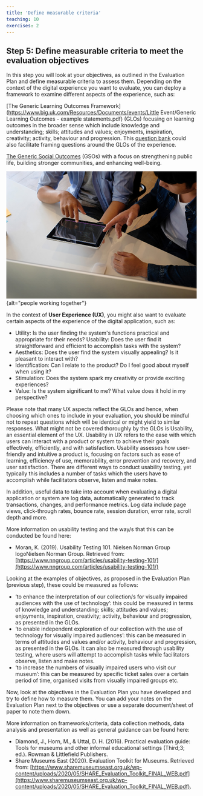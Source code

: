 ```yaml
---
title: 'Define measurable criteria'
teaching: 10
exercises: 2
---
```


## Step 5: Define measurable criteria to meet the evaluation objectives

In this step you will look at your objectives, as outlined in the Evaluation Plan and define measurable criteria to assess them. Depending on the context of the digital experience you want to evaluate, you can deploy a framework to examine different aspects of the experience, such as:

[The Generic Learning Outcomes Framework](https://www.big.uk.com/Resources/Documents/events/Little Event/Generic Learning Outcomes - example statements.pdf) (GLOs) focusing on learning outcomes in the broader sense which include knowledge and understanding; skills; attitudes and values; enjoyments, inspiration, creativity; activity, behaviour and progression. This [question bank](https://documents.manchester.ac.uk/display.aspx?DocID=58348) could also facilitate framing questions around the GLOs of the experience. 

[The Generic Social Outcomes](https://www.artscouncil.org.uk/sites/default/files/S3D29_GSO_Indicator_Bank.pdf) (GSOs) with a focus on strengthening public life, building stronger communities, and enhancing well-being.

![Top view development team working with UX UI responsive design &copy; by sodawhiskey under Education License from Adobe stock](episodes/fig/AdobeStock_265337592.jpeg){alt="people working together"}

In the context of **User Experience (UX)**, you might also want to evaluate certain aspects of the experience of the digital application, such as:

- Utility: Is the user finding the system's functions practical and appropriate for their needs? Usability: Does the user find it straightforward and efficient to accomplish tasks with the system?
- Aesthetics: Does the user find the system visually appealing? Is it pleasant to interact with?
- Identification: Can I relate to the product? Do I feel good about myself when using it?
- Stimulation: Does the system spark my creativity or provide exciting experiences?
- Value: Is the system significant to me? What value does it hold in my perspective?

Please note that many UX aspects reflect the GLOs and hence, when choosing which ones to include in your evaluation, you should be mindful not to repeat questions which will be identical or might yield to similar responses. What might not be covered thoroughly by the GLOs is Usability, an essential element of the UX. Usability in UX refers to the ease with which users can interact with a product or system to achieve their goals effectively, efficiently, and with satisfaction. Usability assesses how user-friendly and intuitive a product is, focusing on factors such as ease of learning, efficiency of use, memorability, error prevention and recovery, and user satisfaction.
There are different ways to conduct usability testing, yet typically this includes a number of tasks which the users have to accomplish while facilitators observe, listen and make notes.

In addition, useful data to take into account when evaluating a digital application or system are log data, automatically generated to track transactions, changes, and performance metrics. Log data include page views, click-through rates, bounce rate, session duration, error rate, scroll depth and more.

More information on usability testing and the way/s that this can be conducted be found here:

-	Moran, K. (2019). Usability Testing 101. Nielsen Norman Group logoNielsen Norman Group. Retrieved from: [https://www.nngroup.com/articles/usability-testing-101/](https://www.nngroup.com/articles/usability-testing-101/) 

Looking at the examples of objectives, as proposed in the Evaluation Plan (previous step), these could be measured as follows:

- ‘to enhance the interpretation of our collection/s for visually impaired audiences with the use of technology’: this could be measured in terms of knowledge and understanding; skills; attitudes and values; enjoyments, inspiration, creativity; activity, behaviour and progression, as presented in the GLOs.
- ‘to enable independent exploration of our collection with the use of technology for visually impaired audiences’: this can be measured in terms of attitudes and values and/or activity, behaviour and progression, as presented in the GLOs. It can also be measured through usability testing, where users will attempt to accomplish tasks while facilitators observe, listen and make notes.
- ‘to increase the numbers of visually impaired users who visit our museum’: this can be measured by specific ticket sales over a certain period of time, organised visits from visually impaired groups etc.

Now, look at the objectives in the Evaluation Plan you have developed and try to define how to measure them. You can add your notes on the Evaluation Plan next to the objectives or use a separate document/sheet of paper to note them down.

More information on frameworks/criteria, data collection methods, data analysis and presentation as well as general guidance can be found here: 

- Diamond, J., Horn, M., & Uttal, D. H. (2016). Practical evaluation guide: Tools for museums and other informal educational settings (Third;3; ed.). Rowman & Littlefield Publishers.
- Share Museums East (2020). Evaluation Toolkit for Museums. Retrieved from: [https://www.sharemuseumseast.org.uk/wp-content/uploads/2020/05/SHARE_Evaluation_Toolkit_FINAL_WEB.pdf](https://www.sharemuseumseast.org.uk/wp-content/uploads/2020/05/SHARE_Evaluation_Toolkit_FINAL_WEB.pdf).


